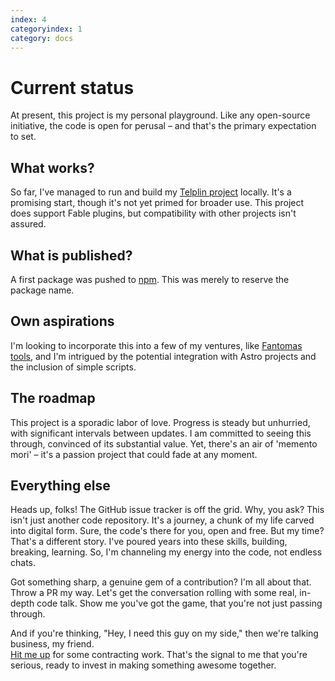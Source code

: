 ```yaml
---
index: 4
categoryindex: 1
category: docs
---
```


# Current status

At present, this project is my personal playground. Like any open-source initiative,
the code is open for perusal – and that's the primary expectation to set.

## What works?

So far, I've managed to run and build my [Telplin project](https://github.com/nojaf/telplin/) locally.
It's a promising start, though it's not yet primed for broader use.
This project does support Fable plugins, but compatibility with other projects isn't assured.

## What is published?

A first package was pushed to [npm](https://www.npmjs.com/package/vite-plugin-fable). This was merely to reserve the package name.

## Own aspirations

I'm looking to incorporate this into a few of my ventures, like [Fantomas tools](https://fsprojects.github.io/fantomas-tools/),
and I'm intrigued by the potential integration with Astro projects and the inclusion of simple scripts.

## The roadmap

This project is a sporadic labor of love. Progress is steady but unhurried, with significant intervals between updates.
I am committed to seeing this through, convinced of its substantial value.
Yet, there's an air of 'memento mori' – it's a passion project that could fade at any moment.

## Everything else

Heads up, folks! The GitHub issue tracker is off the grid. Why, you ask? This isn't just another code repository.
It's a journey, a chunk of my life carved into digital form. Sure, the code's there for you, open and free.
But my time? That's a different story. I've poured years into these skills, building, breaking, learning.
So, I'm channeling my energy into the code, not endless chats.

Got something sharp, a genuine gem of a contribution? I'm all about that.
Throw a PR my way. Let's get the conversation rolling with some real, in-depth code talk.
Show me you've got the game, that you're not just passing through.

And if you're thinking, "Hey, I need this guy on my side," then we're talking business, my friend.  
[Hit me up](https://nojaf.com/) for some contracting work. That's the signal to me that you're serious, ready to invest in making something awesome together.

&nbsp;
